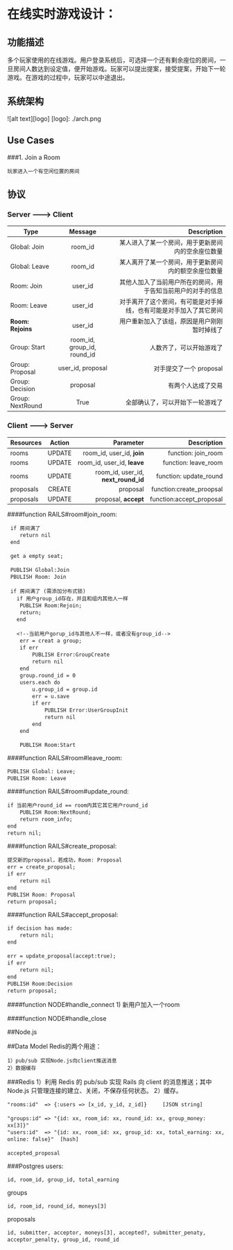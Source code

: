 # 在线实时游戏设计：
## 功能描述   
   
   多个玩家使用的在线游戏。用户登录系统后，可选择一个还有剩余座位的房间，一旦房间人数达到设定值，便开始游戏。玩家可以提出提案，接受提案，开始下一轮游戏。在游戏的过程中，玩家可以中途退出。


## 系统架构
![alt text][logo]
[logo]: ./arch.png
    	
## Use Cases

###1. Join a Room


	玩家进入一个有空闲位置的房间
	
	

## 协议

### Server ---> Client 
   
   
   |            Type         |       Message     |      Description    |
   | ------------------------|:-----------------:| -------------------:|
   | Global: Join | room_id | 某人进入了某一个房间，用于更新房间内的空余座位数量|
   | Global: Leave| room_id | 某人离开了某一个房间，用于更新房间内的额空余座位数量|
   | Room: Join   | user_id | 其他人加入了当前用户所在的房间，用于告知当前用户的对手的信息|
   | Room: Leave  | user_id | 对手离开了这个房间，有可能是对手掉线，也有可能是对手加入了其它房间 |
   | **Room: Rejoins**| user_id |用户重新加入了该组，原因是用户刚刚暂时掉线了|
   | Group: Start  | room_id, group_id, round_id | 人数齐了，可以开始游戏了|
   | Group: Proposal | user_id, proposal | 对手提交了一个 proposal |
   | Group: Decision | proposal | 有两个人达成了交易 |
   | Group: NextRound| True | 全部确认了，可以开始下一轮游戏了 | 
   
   
### Client ---> Server


   | Resources | Action | Parameter | Description|
   | ----------|:------:| -----------:| ----------:|
   | rooms | UPDATE |  room_id, user_id, **join** | function: join_room|
   | rooms | UPDATE | room_id, user_id, **leave** | function: leave_room 
   | rooms | UPDATE | room_id, user_id, **next_round_id**| function: update_round |
   |proposals|CREATE|proposal| function:create_proopsal|
   |proposals|UPDATE|proposal, **accept**|function:accept_proposal|
   
####function RAILS#room#join_room:
	 
	 if 房间满了
	 	return nil
	 end
	 
	 get a empty seat;
	 
	 PUBLISH Global:Join
	 PBULISH Room: Join
	 
	 if 房间满了 (需添加分布式锁)
	   if 用户group_id存在，并且和组内其他人一样
	   	PUBLISH Room:Rejoin;
	   	return;
	   end
	   
	   <!--当前用户gorup_id与其他人不一样，或者没有group_id-->
	 	err = creat a group;
	 	if err
	 		PUBLISH Error:GroupCreate
	 		return nil
	 	end
	 	group.round_id = 0
	 	users.each do
	 		u.group_id = group.id
	 		err = u.save
	 		if err
	 			PUBLISH Error:UserGroupInit
	 			return nil
	 		end
	 	end
	 	
	 	PUBLISH Room:Start
	 	
	 	
####function RAILS#room#leave_room:
	
	PUBLISH Global: Leave;
	PUBLISH Room: Leave
   
####function RAILS#room#update_round:
  
	if 当前用户round_id == room内其它其它用户round_id
		PUBLISH Room:NextRound;
		return room_info;
	end
	return nil;
		

####function RAILS#create_proposal:
		
	提交新的proposal，若成功，Room: Proposal
	err = create_proposal;
	if err
		return nil
	end
	PUBLISH Room: Proposal
	return proposal;
   

####function RAILS#accept_proposal:

	if decision has made:
		return nil;
	end
	
	err = update_proposal(accept:true);
	if err
		return nil;
	end
	PUBLISH Room:Decision
	return proposal;
   
   
####function NODE#handle_connect
	1) 新用户加入一个room 

####function NODE#handle_close


##Node.js 


##Data Model
Redis的两个用途：

    1）pub/sub 实现Node.js向client推送消息
    2）数据缓存
###Redis
	 1）利用 Redis 的 pub/sub 实现 Rails 向 client 的消息推送；其中 Node.js 只管理连接的建立、关闭，不保存任何状态。
	 2）缓存。

    "rooms:id"  => {:users => [x_id, y_id, z_id]}     [JSON string]
    
    "groups:id" => "{id: xx, room_id: xx, round_id: xx, group_money: xx[3]}"
    "users:id"  => "{id: xx, room_id: xx, group_id: xx, total_earning: xx, online: false}"  [hash]

    accepted_proposal
    
###Postgres
users:
	
	id, room_id, group_id, total_earning


groups

	id, room_id, round_id, moneys[3]
	
	 
proposals

	id, submitter, acceptor, moneys[3], accepted?, submitter_penaty, acceptor_penalty, group_id, round_id

